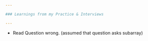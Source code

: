 ```yaml
---

### Learnings from my Practice & Interviews

---
```


- Read Question wrong. (assumed that question asks subarray)